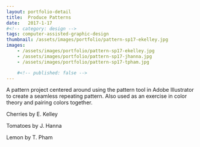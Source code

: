 ```yaml
---
layout: portfolio-detail
title:  Produce Patterns
date:   2017-1-17
#<!-- category: design -->
tags: computer-assisted-graphic-design
thumbnail: /assets/images/portfolio/pattern-sp17-ekelley.jpg
images:
    - /assets/images/portfolio/pattern-sp17-ekelley.jpg
    - /assets/images/portfolio/pattern-sp17-jhanna.jpg
    - /assets/images/portfolio/pattern-sp17-tpham.jpg

    #<!-- published: false -->
---
```


A pattern project centered around using the pattern tool in Adobe Illustrator to create a seamless repeating pattern. Also used as an exercise in color theory and pairing colors together.

Cherries by E. Kelley

Tomatoes by J. Hanna

Lemon by T. Pham
